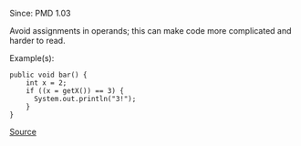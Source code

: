 Since: PMD 1.03

Avoid assignments in operands; this can make code more complicated and harder to read.

Example(s):
```
public void bar() {
    int x = 2;
    if ((x = getX()) == 3) {
      System.out.println("3!");
    }
}
```

[Source](https://pmd.github.io/pmd-5.6.1/pmd-java/rules/java/controversial.html#AssignmentInOperand)
